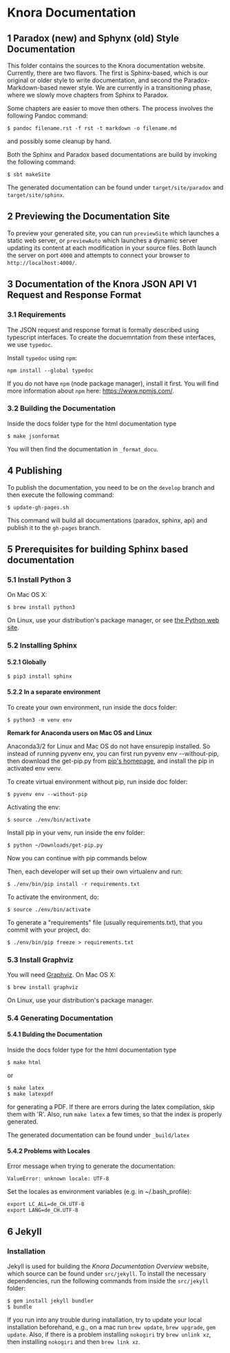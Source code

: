 # Knora Documentation

## 1 Paradox (new) and Sphynx (old) Style Documentation

This folder contains the sources to the Knora documentation website. Currently, there are two
flavors. The first is Sphinx-based, which is our original or older style to write documentation,
and second the Paradox-Markdown-based newer style. We are currently in a transitioning phase,
where we slowly move chapters from Sphinx to Paradox.

Some chapters are easier to move then others. The process involves the following Pandoc
command:
```
$ pandoc filename.rst -f rst -t markdown -o filename.md
```
and possibly some cleanup by hand.

Both the Sphinx and Paradox based documentations are build by invoking the following command:

```
$ sbt makeSite
```

The generated documentation can be found under `target/site/paradox` and `target/site/sphinx`.

## 2 Previewing the Documentation Site

To preview your generated site, you can run `previewSite` which launches a static web server,
or `previewAuto` which launches a dynamic server updating its content at each modification in
your source files. Both launch the server on port `4000` and attempts to connect your browser
to `http://localhost:4000/`. 

## 3 Documentation of the Knora JSON API V1 Request and Response Format

### 3.1 Requirements

The JSON request and response format is formally described using typescript interfaces. To create the docuemntation from these interfaces, we use `typedoc`.

Install `typedoc` using `npm`:

```
npm install --global typedoc    
```

If you do not have `npm` (node package manager), install it first. You will find more information about `npm` here: <https://www.npmjs.com/>.

### 3.2 Building the Documentation

Inside the docs folder type for the html documentation type

```
$ make jsonformat
```

You will then find the documentation in `_format_docu`.

## 4 Publishing

To publish the documentation, you need to be on the `develop` branch and then execute the following
command:

```
$ update-gh-pages.sh
```

This command will build all documentations (paradox, sphinx, api) and publish it to the `gh-pages`
branch.

## 5 Prerequisites for building Sphinx based documentation

### 5.1 Install Python 3 ##

On Mac OS X:

```
$ brew install python3
```

On Linux, use your distribution's package manager, or see [the Python web site](https://www.python.org).

### 5.2 Installing Sphinx ##

#### 5.2.1 Globally ###

```
$ pip3 install sphinx
```

#### 5.2.2 In a separate environment ###
To create your own environment, run inside the docs folder:

```
$ python3 -m venv env
```

**Remark for Anaconda users on Mac OS and Linux**

Anaconda3/2 for Linux and Mac OS do not have ensurepip installed.
So instead of running pyvenv env, you can first run pyvenv env --without-pip, then download the get-pip.py from [pip's homepage](https://pip.pypa.io/en/stable/installing/#installing-with-get-pip-py), and install the pip in activated env venv.

To create virtual environment without pip, run inside  doc folder:

```
$ pyvenv env --without-pip
```

Activating the env:

```
$ source ./env/bin/activate
```

Install pip in your venv, run inside the env folder:

```
$ python ~/Downloads/get-pip.py
```

Now you can continue with pip commands below   

Then, each developer will set up their own virtualenv and run:

```
$ ./env/bin/pip install -r requirements.txt
```

To activate the environment, do:

```
$ source ./env/bin/activate
```

To generate a "requirements" file (usually requirements.txt), that you commit with your project, do:

```
$ ./env/bin/pip freeze > requirements.txt
```

### 5.3 Install Graphviz ##

You will need [Graphviz](http://www.graphviz.org/). On Mac OS X:

```
$ brew install graphviz
```

On Linux, use your distribution's package manager.

### 5.4 Generating Documentation ##

#### 5.4.1 Bulding the Documentation ###

Inside the docs folder type for the html documentation type

```
$ make html
```

or

```
$ make latex
$ make latexpdf
```

for generating a PDF. If there are errors during the latex compilation, skip them with 'R'. Also, run ```make latex``` a
few times, so that the index is properly generated.

The generated documentation can be found under  ```_build/latex```

#### 5.4.2 Problems with Locales ###

Error message when trying to generate the documentation:

```
ValueError: unknown locale: UTF-8
```

Set the locales as environment variables (e.g. in ~/.bash_profile):

```
export LC_ALL=de_CH.UTF-8
export LANG=de_CH.UTF-8
```


## 6 Jekyll

### Installation

Jekyll is used for building the *Knora Documentation Overview* website, which source can be found under `src/jekyll`.
To install the necessary dependencies, run the following commands from inside the `src/jekyll` folder:

```
$ gem install jekyll bundler
$ bundle
```

If you run into any trouble during installation, try to update your local installation beforehand, e.g., on a mac
run `brew update`, `brew upgrade`, `gem update`. Also, if there is a problem installing `nokogiri` try `brew unlink xz`,
then installing `nokogiri` and then `brew link xz`.
